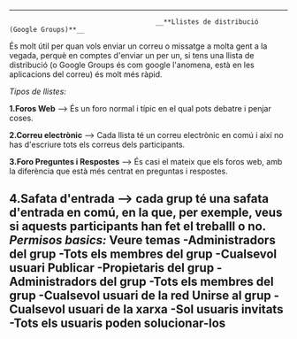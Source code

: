 ------------------------------------------------------------------------------------------------------------------------------------------
                                         __**Llistes de distribució (Google Groups)**__

És molt útil per quan vols enviar un correu o missatge a molta gent a la vegada, perquè en comptes d'enviar un per un, si tens una llista de distribució (o Google Groups és com google l'anomena, està en les aplicacions del correu) és molt més ràpid. 

*Tipos de llistes:*

**1.Foros Web** --> És un foro normal i típic en el qual pots debatre i penjar coses.

**2.Correu electrònic** --> Cada llista té un correu electrònic en comú i així no has d'escriure tots els correus dels participants.

**3.Foro Preguntes i Respostes** --> És casi el mateix que els foros web, amb la diferència que està més centrat en preguntas i respostes.

**4.Safata d'entrada** --> cada grup té una safata d'entrada en comú, en la que, per exemple, veus si aquests participants han fet el treballl o no.
*Permisos basics:*
**Veure temas**
       -Administradors del grup
       -Tots els membres del grup
       -Cualsevol usuari
**Publicar**
       -Propietaris del grup
       -Administradors del grup
       -Tots els membres del grup
       -Cualsevol usuari de la red
**Unirse al grup**
       -Cualsevol usuari de la xarxa
       -Sol usuaris invitats
       -Tots els usuaris poden solucionar-los
  ------------------------------------------------------------------------------------------------------------------------------------------   
